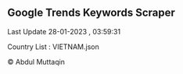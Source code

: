 

## Google Trends Keywords Scraper 
 
Last Update 28-01-2023 , 03:59:31

Country List :
VIETNAM.json



© Abdul Muttaqin 
